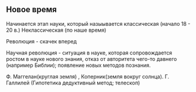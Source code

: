 ## Новое время

Начинается этап науки, который назыывается классическая (начало 18 - 20 в.)
Неклассическая (по наше время)

Революция - скачек вперед

Научная революция - ситуация в науке, которая сопровождается ростом в науке нового знания, отказ от авторитета чего-то давнего (например Библии); появление новых методов познания. 

Ф. Маггелан(круглая земля) , Коперник(земля вокруг солнца). Г. Галлилей (Гипотетика дедуктивный метод; телескоп)